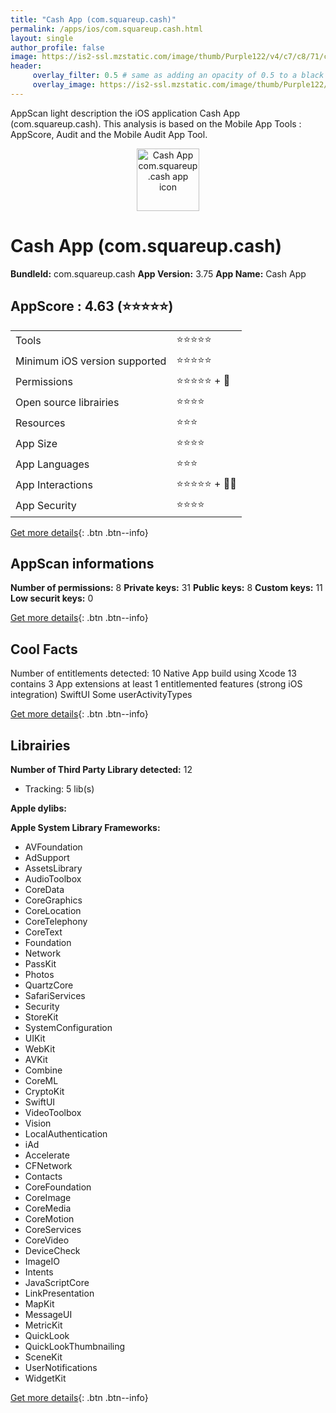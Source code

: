 ```yaml
---
title: "Cash App (com.squareup.cash)"
permalink: /apps/ios/com.squareup.cash.html
layout: single
author_profile: false
image: https://is2-ssl.mzstatic.com/image/thumb/Purple122/v4/c7/c8/71/c7c871ef-afc6-a2ac-0569-32bf62057ef8/AppIcon-0-1x_U007emarketing-0-7-0-sRGB-85-220.png/512x512bb.jpg
header: 
     overlay_filter: 0.5 # same as adding an opacity of 0.5 to a black background
     overlay_image: https://is2-ssl.mzstatic.com/image/thumb/Purple122/v4/c7/c8/71/c7c871ef-afc6-a2ac-0569-32bf62057ef8/AppIcon-0-1x_U007emarketing-0-7-0-sRGB-85-220.png/512x512bb.jpg
---
```

AppScan light description the iOS application Cash App (com.squareup.cash). This analysis is based on the Mobile App Tools : AppScore, Audit and the Mobile Audit App Tool.

  
  
<div style="text-align: center;"><img src="https://is2-ssl.mzstatic.com/image/thumb/Purple122/v4/c7/c8/71/c7c871ef-afc6-a2ac-0569-32bf62057ef8/AppIcon-0-1x_U007emarketing-0-7-0-sRGB-85-220.png/512x512bb.jpg" width="100" height="100" alt="Cash App com.squareup.cash app icon"></div>  
  
# Cash App (com.squareup.cash)

**BundleId:** com.squareup.cash
**App Version:** 3.75
**App Name:** Cash App


## AppScore : 4.63 (⭐️⭐️⭐️⭐️⭐️) 

<table>
<tr><td> Tools </td><td> ⭐️⭐️⭐️⭐️⭐️ </td></tr>
<tr><td> Minimum iOS version supported </td><td> ⭐️⭐️⭐️⭐️⭐️ </td></tr>
<tr><td> Permissions </td><td> ⭐️⭐️⭐️⭐️⭐️ + 🌟 </td></tr>
<tr><td> Open source librairies </td><td> ⭐️⭐️⭐️⭐️ </td></tr>
<tr><td> Resources </td><td> ⭐️⭐️⭐️ </td></tr>
<tr><td> App Size </td><td> ⭐️⭐️⭐️⭐️ </td></tr>
<tr><td> App Languages </td><td> ⭐️⭐️⭐️ </td></tr>
<tr><td> App Interactions </td><td> ⭐️⭐️⭐️⭐️⭐️ + 🌟🌟 </td></tr>
<tr><td> App Security </td><td> ⭐️⭐️⭐️⭐️ </td></tr>
</table>

[Get more details](/pricing.html){: .btn .btn--info}  
  
## AppScan informations 

**Number of permissions:** 8
**Private keys:** 31
**Public keys:** 8
**Custom keys:** 11
**Low securit keys:** 0
  
[Get more details](/pricing.html){: .btn .btn--info}

## Cool Facts

Number of entitlements detected: 10
Native App
build using Xcode 13
contains 3 App extensions
at least 1 entitlemented features (strong iOS integration)
SwiftUI
Some userActivityTypes
  
[Get more details](/pricing.html){: .btn .btn--info}

## Librairies 
**Number of Third Party Library detected:** 12
- Tracking: 5 lib(s)

**Apple dylibs:**


**Apple System Library Frameworks:**
- AVFoundation
- AdSupport
- AssetsLibrary
- AudioToolbox
- CoreData
- CoreGraphics
- CoreLocation
- CoreTelephony
- CoreText
- Foundation
- Network
- PassKit
- Photos
- QuartzCore
- SafariServices
- Security
- StoreKit
- SystemConfiguration
- UIKit
- WebKit
- AVKit
- Combine
- CoreML
- CryptoKit
- SwiftUI
- VideoToolbox
- Vision
- LocalAuthentication
- iAd
- Accelerate
- CFNetwork
- Contacts
- CoreFoundation
- CoreImage
- CoreMedia
- CoreMotion
- CoreServices
- CoreVideo
- DeviceCheck
- ImageIO
- Intents
- JavaScriptCore
- LinkPresentation
- MapKit
- MessageUI
- MetricKit
- QuickLook
- QuickLookThumbnailing
- SceneKit
- UserNotifications
- WidgetKit


  
[Get more details](/pricing.html){: .btn .btn--info}


